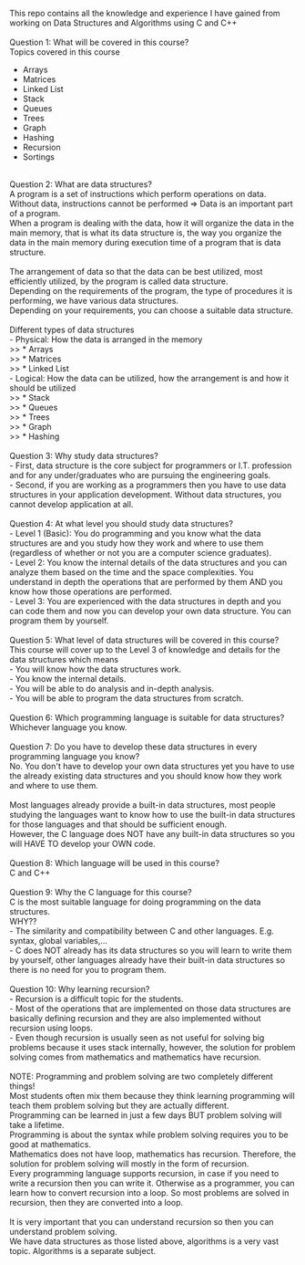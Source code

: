 This repo contains all the knowledge and experience I have gained from working on Data Structures and Algorithms using C and C++<br>
<br>
Question 1: What will be covered in this course?<br>
Topics covered in this course
- Arrays
- Matrices
- Linked List
- Stack
- Queues
- Trees
- Graph
- Hashing
- Recursion
- Sortings
<br>
Question 2: What are data structures?<br>
A program is a set of instructions which perform operations on data.<br>
Without data, instructions cannot be performed => Data is an important part of a program.<br>
When a program is dealing with the data, how it will organize the data in the main memory, that is what its data structure is, the way you organize the data in the main memory during execution time of 
a program that is data structure.<br>
<br>
The arrangement of data so that the data can be best utilized, most efficiently utilized, by the program is called data structure.<br>
Depending on the requirements of the program, the type of procedures it is performing, we have various data structures.<br>
Depending on your requirements, you can choose a suitable data structure.<br>
<br>
Different types of data structures<br>
- Physical: How the data is arranged in the memory<br>
>> * Arrays<br>
>> * Matrices<br>
>> * Linked List<br>
- Logical: How the data can be utilized, how the arrangement is and how it should be utilized<br>
>> * Stack<br>
>> * Queues<br>
>> * Trees<br>
>> * Graph<br>
>> * Hashing<br>
<br>
Question 3: Why study data structures?<br>
  - First, data structure is the core subject for programmers or I.T. profession and for any under/graduates who are pursuing the engineering goals.<br>
  - Second, if you are working as a programmers then you have to use data structures in your application development. Without data structures, you cannot develop application at all.<br>
<br>
Question 4: At what level you should study data structures?<br>
  - Level 1 (Basic): You do programming and you know what the data structures are and you study how they work and where to use them (regardless of whether or not you are a computer science 
graduates).<br>
  - Level 2: You know the internal details of the data structures and you can analyze them based on the time and the space complexities. You understand in depth the operations that are performed by 
them AND you know how those operations are performed.<br>
  - Level 3: You are experienced with the data structures in depth and you can code them and now you can develop your own data structure. You can program them by yourself.<br>
<br>
Question 5: What level of data structures will be covered in this course?<br>
This course will cover up to the Level 3 of knowledge and details for the data structures which means<br>
  - You will know how the data structures work.<br>
  - You know the internal details.<br>
  - You will be able to do analysis and in-depth analysis.<br>
  - You will be able to program the data structures from scratch.<br>
<br>
Question 6: Which programming language is suitable for data structures?<br>
Whichever language you know.<br>
<br>
Question 7: Do you have to develop these data structures in every programming language you know?<br>
No. You don't have to develop your own data structures yet you have to use the already existing data structures and you should know how they work and where to use them.<br>
<br>
Most languages already provide a built-in data structures, most people studying the languages want to know how to use the built-in data structures for those languages and that should be sufficient 
enough.<br>
However, the C language does NOT have any built-in data structures so you will HAVE TO develop your OWN code.<br>
<br>
Question 8: Which language will be used in this course?<br>
C and C++<br>
<br>
Question 9: Why the C language for this course?<br>
C is the most suitable language for doing programming on the data structures.<br>
WHY??<br>
  - The similarity and compatibility between C and other languages. E.g. syntax, global variables,...<br>
  - C does NOT already has its data structures so you will learn to write them by yourself, other languages already have their built-in data structures so there is no need for you to program them.<br>
<br>
Question 10: Why learning recursion?<br>
  - Recursion is a difficult topic for the students.<br>
  - Most of the operations that are implemented on those data structures are basically defining recursion and they are also implemented without recursion using loops.<br>
  - Even though recursion is usually seen as not useful for solving big problems because it uses stack internally, however, the solution for problem solving comes from mathematics and mathematics have 
recursion.<br>
<br>
NOTE: Programming and problem solving are two completely different things!<br>
Most students often mix them because they think learning programming will teach them problem solving but they are actually different.<br>
Programming can be learned in just a few days BUT problem solving will take a lifetime.<br>
Programming is about the syntax while problem solving requires you to be good at mathematics.<br>
Mathematics does not have loop, mathematics has recursion. Therefore, the solution for problem solving will mostly in the form of recursion.<br>
Every programming language supports recursion, in case if you need to write a recursion then you can write it. Otherwise as a programmer, you can learn how to convert recursion into a loop. So most 
problems are solved in recursion, then they are converted into a loop.<br>
<br>
It is very important that you can understand recursion so then you can understand problem solving.<br>
We have data structures as those listed above, algorithms is a very vast topic. Algorithms is a separate subject.

